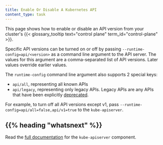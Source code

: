 ```yaml
---
title: Enable Or Disable A Kubernetes API
content_type: task
---
```


<!-- overview -->
This page shows how to enable or disable an API version from your cluster's
{{< glossary_tooltip text="control plane" term_id="control-plane" >}}.

<!-- steps -->


Specific API versions can be turned on or off by passing `--runtime-config=api/<version>` as a
command line argument to the API server. The values for this argument are a comma-separated
list of API versions. Later values override earlier values.

The `runtime-config` command line argument also supports 2 special keys:

- `api/all`, representing all known APIs
- `api/legacy`, representing only legacy APIs. Legacy APIs are any APIs that have been
   explicitly [deprecated](/docs/reference/using-api/deprecation-policy/).

For example, to turn off all API versions except v1, pass `--runtime-config=api/all=false,api/v1=true`
to the `kube-apiserver`.

## {{% heading "whatsnext" %}}

Read the [full documentation](/docs/reference/command-line-tools-reference/kube-apiserver/)
for the `kube-apiserver` component.
